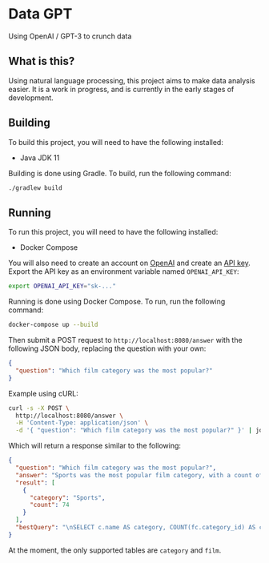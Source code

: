 # Data GPT
Using OpenAI / GPT-3 to crunch data

## What is this?
Using natural language processing, this project aims to make data analysis easier.
It is a work in progress, and is currently in the early stages of development.

## Building
To build this project, you will need to have the following installed:
- Java JDK 11

Building is done using Gradle. To build, run the following command:
```bash
./gradlew build
```

## Running
To run this project, you will need to have the following installed:
- Docker Compose

You will also need to create an account on [OpenAI](https://openai.com/) and create an [API key](https://platform.openai.com/account/api-keys).
Export the API key as an environment variable named `OPENAI_API_KEY`:
```bash
export OPENAI_API_KEY="sk-..."
```

Running is done using Docker Compose. To run, run the following command:
```bash
docker-compose up --build
```

Then submit a POST request to `http://localhost:8080/answer` with the following JSON body, replacing the question with your own:
```json
{
  "question": "Which film category was the most popular?"
}
```
Example using cURL:
```bash
curl -s -X POST \
  http://localhost:8080/answer \
  -H 'Content-Type: application/json' \
  -d '{ "question": "Which film category was the most popular?" }' | jq
```
Which will return a response similar to the following:
```json
{
  "question": "Which film category was the most popular?",
  "answer": "Sports was the most popular film category, with a count of 74.",
  "result": [
    {
      "category": "Sports",
      "count": 74
    }
  ],
  "bestQuery": "\nSELECT c.name AS category, COUNT(fc.category_id) AS count\nFROM category c\nINNER JOIN film_category fc\n    ON c.category_id = fc.category_id\nGROUP BY c.name\nORDER BY count DESC\nLIMIT 1;"
}
```

At the moment, the only supported tables are `category` and `film`.